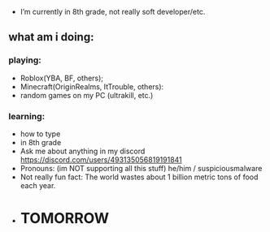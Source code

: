 -  I’m currently in 8th grade, not really soft developer/etc.
## what am i doing:
### playing:
- Roblox(YBA, BF, others);
- Minecraft(OriginRealms, ItTrouble, others):
- random games on my PC (ultrakill, etc.)
### learning:
- how to type
- in 8th grade
-  Ask me about anything in my discord https://discord.com/users/493135056819191841
-  Pronouns: (im NOT supporting all this stuff) he/him / suspiciousmalware
-  Not really fun fact: The world wastes about 1 billion metric tons of food each year.
- # TOMORROW
